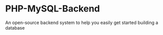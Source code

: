# PHP-MySQL-Backend
An open-source backend system to help you easily get started building a database
